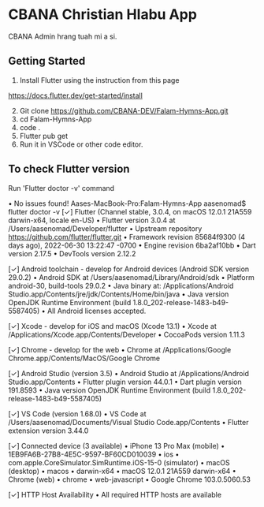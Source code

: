 # CBANA Christian Hlabu App

CBANA Admin hrang tuah mi a si.

## Getting Started

1. Install Flutter using the instruction from this page

https://docs.flutter.dev/get-started/install

2. Git clone https://github.com/CBANA-DEV/Falam-Hymns-App.git
3. cd Falam-Hymns-App
4. code .
5. Flutter pub get
6. Run it in VSCode or other code editor.



## To check Flutter version

Run 'Flutter doctor -v' command

• No issues found!
Aases-MacBook-Pro:Falam-Hymns-App aasenomad$ flutter doctor -v
[✓] Flutter (Channel stable, 3.0.4, on macOS 12.0.1 21A559 darwin-x64, locale en-US)
    • Flutter version 3.0.4 at /Users/aasenomad/Developer/flutter
    • Upstream repository https://github.com/flutter/flutter.git
    • Framework revision 85684f9300 (4 days ago), 2022-06-30 13:22:47 -0700
    • Engine revision 6ba2af10bb
    • Dart version 2.17.5
    • DevTools version 2.12.2

[✓] Android toolchain - develop for Android devices (Android SDK version 29.0.2)
    • Android SDK at /Users/aasenomad/Library/Android/sdk
    • Platform android-30, build-tools 29.0.2
    • Java binary at: /Applications/Android Studio.app/Contents/jre/jdk/Contents/Home/bin/java
    • Java version OpenJDK Runtime Environment (build 1.8.0_202-release-1483-b49-5587405)
    • All Android licenses accepted.

[✓] Xcode - develop for iOS and macOS (Xcode 13.1)
    • Xcode at /Applications/Xcode.app/Contents/Developer
    • CocoaPods version 1.11.3

[✓] Chrome - develop for the web
    • Chrome at /Applications/Google Chrome.app/Contents/MacOS/Google Chrome

[✓] Android Studio (version 3.5)
    • Android Studio at /Applications/Android Studio.app/Contents
    • Flutter plugin version 44.0.1
    • Dart plugin version 191.8593
    • Java version OpenJDK Runtime Environment (build 1.8.0_202-release-1483-b49-5587405)

[✓] VS Code (version 1.68.0)
    • VS Code at /Users/aasenomad/Documents/Visual Studio Code.app/Contents
    • Flutter extension version 3.44.0

[✓] Connected device (3 available)
    • iPhone 13 Pro Max (mobile) • 1EB9FA6B-27B8-4E5C-9597-BF60CD010039 • ios            • com.apple.CoreSimulator.SimRuntime.iOS-15-0 (simulator)
    • macOS (desktop)            • macos                                • darwin-x64     • macOS 12.0.1 21A559 darwin-x64
    • Chrome (web)               • chrome                               • web-javascript • Google Chrome 103.0.5060.53

[✓] HTTP Host Availability
    • All required HTTP hosts are available


